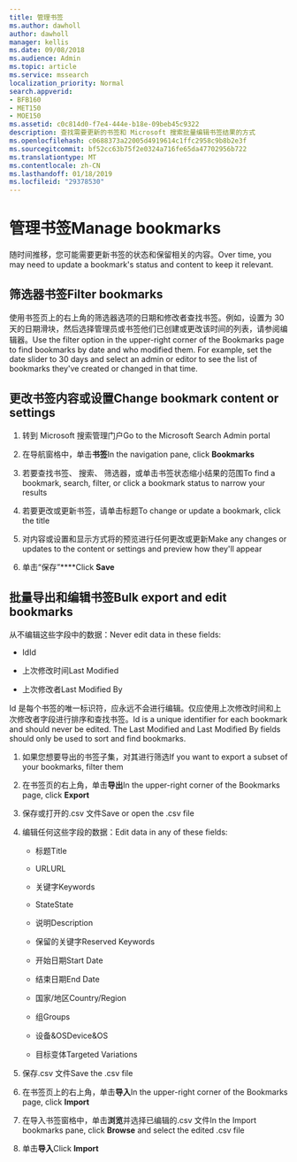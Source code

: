 ```yaml
---
title: 管理书签
ms.author: dawholl
author: dawholl
manager: kellis
ms.date: 09/08/2018
ms.audience: Admin
ms.topic: article
ms.service: mssearch
localization_priority: Normal
search.appverid:
- BFB160
- MET150
- MOE150
ms.assetid: c0c814d0-f7e4-444e-b18e-09beb45c9322
description: 查找需要更新的书签和 Microsoft 搜索批量编辑书签结果的方式
ms.openlocfilehash: c0688373a22005d4919614c1ffc2958c9b8b2e3f
ms.sourcegitcommit: bf52cc63b75f2e0324a716fe65da47702956b722
ms.translationtype: MT
ms.contentlocale: zh-CN
ms.lasthandoff: 01/18/2019
ms.locfileid: "29378530"
---
```

# <a name="manage-bookmarks"></a><span data-ttu-id="fb20f-103">管理书签</span><span class="sxs-lookup"><span data-stu-id="fb20f-103">Manage bookmarks</span></span>

<span data-ttu-id="fb20f-104">随时间推移，您可能需要更新书签的状态和保留相关的内容。</span><span class="sxs-lookup"><span data-stu-id="fb20f-104">Over time, you may need to update a bookmark's status and content to keep it relevant.</span></span> 
  
## <a name="filter-bookmarks"></a><span data-ttu-id="fb20f-105">筛选器书签</span><span class="sxs-lookup"><span data-stu-id="fb20f-105">Filter bookmarks</span></span>

<span data-ttu-id="fb20f-p101">使用书签页上的右上角的筛选器选项的日期和修改者查找书签。例如，设置为 30 天的日期滑块，然后选择管理员或书签他们已创建或更改该时间的列表，请参阅编辑器。</span><span class="sxs-lookup"><span data-stu-id="fb20f-p101">Use the filter option in the upper-right corner of the Bookmarks page to find bookmarks by date and who modified them. For example, set the date slider to 30 days and select an admin or editor to see the list of bookmarks they've created or changed in that time.</span></span>
  
## <a name="change-bookmark-content-or-settings"></a><span data-ttu-id="fb20f-108">更改书签内容或设置</span><span class="sxs-lookup"><span data-stu-id="fb20f-108">Change bookmark content or settings</span></span>

1. <span data-ttu-id="fb20f-109">转到 Microsoft 搜索管理门户</span><span class="sxs-lookup"><span data-stu-id="fb20f-109">Go to the Microsoft Search Admin portal</span></span>
    
2. <span data-ttu-id="fb20f-110">在导航窗格中，单击**书签**</span><span class="sxs-lookup"><span data-stu-id="fb20f-110">In the navigation pane, click **Bookmarks**</span></span>
    
3. <span data-ttu-id="fb20f-111">若要查找书签、 搜索、 筛选器，或单击书签状态缩小结果的范围</span><span class="sxs-lookup"><span data-stu-id="fb20f-111">To find a bookmark, search, filter, or click a bookmark status to narrow your results</span></span>
    
4. <span data-ttu-id="fb20f-112">若要更改或更新书签，请单击标题</span><span class="sxs-lookup"><span data-stu-id="fb20f-112">To change or update a bookmark, click the title</span></span>
    
5. <span data-ttu-id="fb20f-113">对内容或设置和显示方式将的预览进行任何更改或更新</span><span class="sxs-lookup"><span data-stu-id="fb20f-113">Make any changes or updates to the content or settings and preview how they'll appear</span></span> 
    
6. <span data-ttu-id="fb20f-114">单击“保存”\*\*\*\*</span><span class="sxs-lookup"><span data-stu-id="fb20f-114">Click **Save**</span></span>
    
## <a name="bulk-export-and-edit-bookmarks"></a><span data-ttu-id="fb20f-115">批量导出和编辑书签</span><span class="sxs-lookup"><span data-stu-id="fb20f-115">Bulk export and edit bookmarks</span></span>

<span data-ttu-id="fb20f-116">从不编辑这些字段中的数据：</span><span class="sxs-lookup"><span data-stu-id="fb20f-116">Never edit data in these fields:</span></span>
  
- <span data-ttu-id="fb20f-117">Id</span><span class="sxs-lookup"><span data-stu-id="fb20f-117">Id</span></span>
    
- <span data-ttu-id="fb20f-118">上次修改时间</span><span class="sxs-lookup"><span data-stu-id="fb20f-118">Last Modified</span></span>
    
- <span data-ttu-id="fb20f-119">上次修改者</span><span class="sxs-lookup"><span data-stu-id="fb20f-119">Last Modified By</span></span>
    
<span data-ttu-id="fb20f-p102">Id 是每个书签的唯一标识符，应永远不会进行编辑。仅应使用上次修改时间和上次修改者字段进行排序和查找书签。</span><span class="sxs-lookup"><span data-stu-id="fb20f-p102">Id is a unique identifier for each bookmark and should never be edited. The Last Modified and Last Modified By fields should only be used to sort and find bookmarks.</span></span>
  
1. <span data-ttu-id="fb20f-122">如果您想要导出的书签子集，对其进行筛选</span><span class="sxs-lookup"><span data-stu-id="fb20f-122">If you want to export a subset of your bookmarks, filter them</span></span>
    
2. <span data-ttu-id="fb20f-123">在书签页的右上角，单击**导出**</span><span class="sxs-lookup"><span data-stu-id="fb20f-123">In the upper-right corner of the Bookmarks page, click **Export**</span></span>
    
3. <span data-ttu-id="fb20f-124">保存或打开的.csv 文件</span><span class="sxs-lookup"><span data-stu-id="fb20f-124">Save or open the .csv file</span></span>
    
4. <span data-ttu-id="fb20f-125">编辑任何这些字段的数据：</span><span class="sxs-lookup"><span data-stu-id="fb20f-125">Edit data in any of these fields:</span></span>
   - <span data-ttu-id="fb20f-126">标题</span><span class="sxs-lookup"><span data-stu-id="fb20f-126">Title</span></span>
    
   - <span data-ttu-id="fb20f-127">URL</span><span class="sxs-lookup"><span data-stu-id="fb20f-127">URL</span></span>
    
   - <span data-ttu-id="fb20f-128">关键字</span><span class="sxs-lookup"><span data-stu-id="fb20f-128">Keywords</span></span>
    
   - <span data-ttu-id="fb20f-129">State</span><span class="sxs-lookup"><span data-stu-id="fb20f-129">State</span></span>
    
   - <span data-ttu-id="fb20f-130">说明</span><span class="sxs-lookup"><span data-stu-id="fb20f-130">Description</span></span>
    
   - <span data-ttu-id="fb20f-131">保留的关键字</span><span class="sxs-lookup"><span data-stu-id="fb20f-131">Reserved Keywords</span></span>
    
   - <span data-ttu-id="fb20f-132">开始日期</span><span class="sxs-lookup"><span data-stu-id="fb20f-132">Start Date</span></span>
    
   - <span data-ttu-id="fb20f-133">结束日期</span><span class="sxs-lookup"><span data-stu-id="fb20f-133">End Date</span></span>
    
   - <span data-ttu-id="fb20f-134">国家/地区</span><span class="sxs-lookup"><span data-stu-id="fb20f-134">Country/Region</span></span>
    
   - <span data-ttu-id="fb20f-135">组</span><span class="sxs-lookup"><span data-stu-id="fb20f-135">Groups</span></span>
    
   - <span data-ttu-id="fb20f-136">设备&amp;OS</span><span class="sxs-lookup"><span data-stu-id="fb20f-136">Device&amp;OS</span></span>
    
   - <span data-ttu-id="fb20f-137">目标变体</span><span class="sxs-lookup"><span data-stu-id="fb20f-137">Targeted Variations</span></span>
    
5. <span data-ttu-id="fb20f-138">保存.csv 文件</span><span class="sxs-lookup"><span data-stu-id="fb20f-138">Save the .csv file</span></span>
    
6. <span data-ttu-id="fb20f-139">在书签页上的右上角，单击**导入**</span><span class="sxs-lookup"><span data-stu-id="fb20f-139">In the upper-right corner of the Bookmarks page, click **Import**</span></span>
    
7. <span data-ttu-id="fb20f-140">在导入书签窗格中，单击**浏览**并选择已编辑的.csv 文件</span><span class="sxs-lookup"><span data-stu-id="fb20f-140">In the Import bookmarks pane, click **Browse** and select the edited .csv file</span></span> 
    
8. <span data-ttu-id="fb20f-141">单击**导入**</span><span class="sxs-lookup"><span data-stu-id="fb20f-141">Click **Import**</span></span>